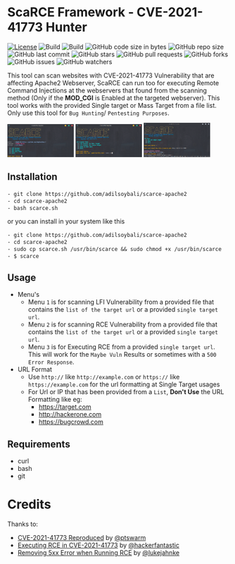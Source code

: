 
# ScaRCE Framework - CVE-2021-41773 Hunter
[![License](https://img.shields.io/badge/license-MIT-red.svg?style=flat)](https://github.com/HightechSec/scarce-apache2/blob/master/LICENSE.md)
![Build](https://img.shields.io/badge/Supported_OS-Linux-yellow.svg?style=flat)
![Build](https://img.shields.io/badge/Supported_WSL-Windows-blue.svg?style=flat)
![GitHub code size in bytes](https://img.shields.io/github/languages/code-size/HightechSec/scarce-apache2)
![GitHub repo size](https://img.shields.io/github/repo-size/HightechSec/scarce-apache2)
![GitHub last commit](https://img.shields.io/github/last-commit/HightechSec/scarce-apache2)
![GitHub stars](https://img.shields.io/github/stars/HightechSec/scarce-apache2)
![GitHub pull requests](https://img.shields.io/github/issues-pr/HightechSec/scarce-apache2)
![GitHub forks](https://img.shields.io/github/forks/HightechSec/scarce-apache2)
![GitHub issues](https://img.shields.io/github/issues/HightechSec/scarce-apache2)
![GitHub watchers](https://img.shields.io/github/watchers/HightechSec/scarce-apache2)

This tool can scan websites with CVE-2021-41773 Vulnerability that are affecting Apache2 Webserver, ScaRCE can run too for executing Remote Command Injections at the webservers that found from the scanning method (Only if the **MOD_CGI** is Enabled at the targeted webserver). This tool works with the provided Single target or Mass Target from a file list. Only use this tool for `Bug Hunting`/ `Pentesting Purposes`.

<img src="https://raw.githubusercontent.com/HightechSec/scarce-apache2/main/img/1-scarceapache.png" width="30%"></img> <img src="https://raw.githubusercontent.com/HightechSec/scarce-apache2/main/img/2-scarceapache.png" width="30%"></img> <img src="https://raw.githubusercontent.com/HightechSec/scarce-apache2/main/img/3-scarceapache.png" width="30%"></img> 
## Installation
```
- git clone https://github.com/adilsoybali/scarce-apache2
- cd scarce-apache2
- bash scarce.sh
``` 
or you can install in your system like this
```
- git clone https://github.com/adilsoybali/scarce-apache2
- cd scarce-apache2
- sudo cp scarce.sh /usr/bin/scarce && sudo chmod +x /usr/bin/scarce
- $ scarce
```
## Usage
- Menu's
  - Menu `1` is for scanning LFI Vulnerability from a provided file that contains the `list of the target url` or a provided `single target url`.
  - Menu `2` is for scanning RCE Vulnerability from a provided file that contains the `list of the target url` or a provided `single target url`.
  - Menu `3` is for Executing RCE from a provided `single target url`. This will work for the `Maybe Vuln` Results or sometimes with a `500 Error Response`.  
- URL Format
  - Use ```http://``` like ```http://example.com``` or ```https://``` like ```https://example.com``` for the url formatting at Single Target usages
  - For Url or IP that has been provided from a ```List```, **Don't Use** the URL Formatting like eg:
    - https://target.com
    - http://hackerone.com
    - https://bugcrowd.com

## Requirements
* curl
* bash
* git

# Credits
Thanks to:
- [CVE-2021-41773 Reproduced](https://twitter.com/ptswarm/status/1445376079548624899) by [@ptswarm](https://twitter.com/ptswarm)
- [Executing RCE in CVE-2021-41773](https://twitter.com/hackerfantastic/status/1445531829985968137) by [@hackerfantastic](https://twitter.com/hackerfantastic) 
- [Removing 5xx Error when Running RCE](https://twitter.com/lukejahnke/status/1445560511270064138) by [@lukejahnke](https://twitter.com/lukejahnke)


